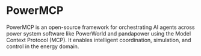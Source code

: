 # PowerMCP
PowerMCP is an open-source framework for orchestrating AI agents across power system software like PowerWorld and pandapower using the Model Context Protocol (MCP). It enables intelligent coordination, simulation, and control in the energy domain.
